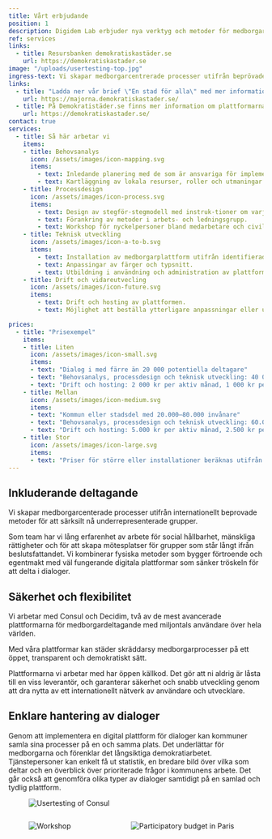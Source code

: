 ```yaml
---
title: Vårt erbjudande
position: 1
description: Digidem Lab erbjuder nya verktyg och metoder för medborgardeltagande.
ref: services
links:
  - title: Resursbanken demokratiskastäder.se
    url: https://demokratiskastader.se
image: "/uploads/usertesting-top.jpg"
ingress-text: Vi skapar medborgarcentrerade processer utifrån beprövade metoder för att särskilt nå underrepresenterade grupper.
links:
  - title: "Ladda ner vår brief \"En stad för alla\" med mer information om  hur vi jobbar."
    url: https://majorna.demokratiskastader.se/
  - title: På Demokratistäder.se finns mer information om plattformarna Consul och Decidim.
    url: https://demokratiskastader.se/
contact: true
services:
  - title: Så här arbetar vi
    items:
    - title: Behovsanalys
      icon: /assets/images/icon-mapping.svg
      items:
        - text: Inledande planering med de som är ansvariga för implementeringen.
        - text: Kartläggning av lokala resurser, roller och utmaningar.
    - title: Processdesign
      icon: /assets/images/icon-process.svg
      items:
        - text: Design av stegför-stegmodell med instruk-tioner om varje fas.
        - text: Förankring av metoder i arbets- och ledningsgrupp.
        - text: Workshop för nyckelpersoner bland medarbetare och civilsamhälle.
    - title: Teknisk utveckling
      icon: /assets/images/icon-a-to-b.svg
      items:
        - text: Installation av medborgarplattform utifrån identifierade behov.
        - text: Anpassingar av färger och typsnitt.
        - text: Utbildning i användning och administration av plattformen.
    - title: Drift och vidareutvecling
      icon: /assets/images/icon-future.svg
      items:
        - text: Drift och hosting av plattformen.
        - text: Möjlighet att beställa ytterligare anpassningar eller utbildningar.

prices:
  - title: "Prisexempel"
    items:
    - title: Liten
      icon: /assets/images/icon-small.svg
      items:
      - text: "Dialog i med färre än 20 000 potentiella deltagare"
      - text: "Behovsanalys, processdesign och teknisk utveckling: 40 000 kr"
      - text: "Drift och hosting: 2 000 kr per aktiv månad, 1 000 kr per inaktiv månad"
    - title: Mellan
      icon: /assets/images/icon-medium.svg
      items:
      - text: "Kommun eller stadsdel med 20.000–80.000 invånare"
      - text: "Behovsanalys, processdesign och teknisk utveckling: 60.000 kr"
      - text: "Drift och hosting: 5.000 kr per aktiv månad, 2.500 kr per inaktiv månad."
    - title: Stor
      icon: /assets/images/icon-large.svg
      items:
      - text: "Priser för större eller installa­tioner beräknas utifrån antal ­användare och behov av utbildning och support. Kontakta oss gärna för att få en prisuppskattning eller offert!"
---
```


## Inkluderande deltagande
Vi skapar medborgarcenterade processer utifrån internationellt beprovade metoder för att särksilt nå underrepresenterade grupper.

Som team har vi lång erfarenhet av arbete för social hållbarhet, mänskliga rättigheter och för att skapa mötesplatser för grupper som står långt ifrån beslutsfattandet.
Vi kombinerar fysiska metoder som bygger förtroende och egentmakt med väl fungerande digitala plattformar som sänker tröskeln för att delta i dialoger.

## Säkerhet och flexibilitet
Vi arbetar med Consul och Decidim, två av de mest avancerade plattformarna för medborgardeltagande med miljontals användare över hela världen.

Med våra plattformar kan städer skräddarsy medborgarprocesser på ett öppet, transparent och demokratiskt sätt.

Plattformarna vi arbetar med har öppen källkod. Det gör att ni aldrig är låsta till en viss leverantör, och garanterar säkerhet och snabb utveckling genom att dra nytta av ett internationellt nätverk av användare och utvecklare.

## Enklare hantering av dialoger
Genom att implementera en digital plattform för dialoger kan kommuner samla sina processer på en och samma plats. Det underlättar för medborgarna och förenklar det långsiktiga demokratiarbetet.
Tjänstepersoner kan enkelt få ut statistik, en bredare bild över vilka som deltar och en överblick över prioriterade frågor i kommunens arbete. Det går också att genomföra olika typer av dialoger samtidigt på en samlad och tydlig plattform.

<figure class="image is-2by1">
  <img src="/uploads/usertesting.jpg" alt="Usertesting of Consul">
</figure>
<div class="columns">
  <div class="column">
    <figure class="image is-2by1">
      <img src="/uploads/workshop.jpg" alt="Workshop">
    </figure>
  </div>
  <div class="column">
    <figure class="image is-2by1">
      <img src="/uploads/paris2.jpg" alt="Participatory budget in Paris">
    </figure>
  </div>
</div>
